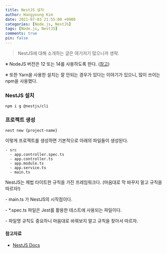 ```yaml
---
title: NestJS 설치
author: Hangyoung Kim
date: 2021-07-03 21:55:00 +0900
categories: [Node.js, NestJS]
tags: [Node.js, NestJS]
comments: true
pin: false
---
```


> NestJS에 대해 소개하는 글은 여기저기 많으니까 생략.



※ NodeJS 버전은 12 또는 14를 사용하도록 한다. ([참고]([github.com/nestjs/nest/issues/4870#issuecomment-638161036](https://github.com/nestjs/nest/issues/4870#issuecomment-638161036)))

※ 또한 Yarn을 사용한 설치는 잘 안되는 경우가 있다는 이야기가 있으니, 많이 쓰이는 npm을 사용했다.



### NestJS 설치

```shell
npm i g @nestjs/cli
```

### 프로젝트 생성

```shell
nest new {project-name}
```

이렇게 프로젝트를 생성하면 기본적으로 아래의 파일들이 생성된다.

```
- src
  - app.controller.spec.ts
  - app.controller.ts
  - app.module.ts
  - app.service.ts
  - main.ts
```

NestJS는 제법 타이트한 규칙을 가진 프레임워크다. (마음대로 막 바꾸지 말고 규칙을 따르자!)

\- main.ts 가 NestJS의 시작점이다.

\- \*.spec.ts 파일은 Jest를 활용한 테스트에 사용되는 파일이다.

\- 파일명 규칙도 중요하니 마음대로 바꿔보지 말고 규칙을 찾아서 따르자.

#### 참고자료

- [NestJS Docs](https://docs.nestjs.com/)